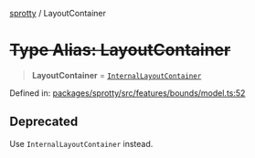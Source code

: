 
[sprotty](../globals) / LayoutContainer

# ~~Type Alias: LayoutContainer~~

> **LayoutContainer** = [`InternalLayoutContainer`](../Interface.InternalLayoutContainer)

Defined in: [packages/sprotty/src/features/bounds/model.ts:52](https://github.com/eclipse-sprotty/sprotty/blob/f9b2433481cc27a1ac0c92d525a92039ae7f6c76/packages/sprotty/src/features/bounds/model.ts#L52)

## Deprecated

Use `InternalLayoutContainer` instead.
